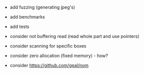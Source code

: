 - add fuzzing (generating jpeg's)
- add benchmarks
- add tests
- consider not buffering read (read whole part and use pointers)
- consider scanning for specific boxes
- consider zero allocation (fixed memory) - how?

- consider https://github.com/geal/nom
